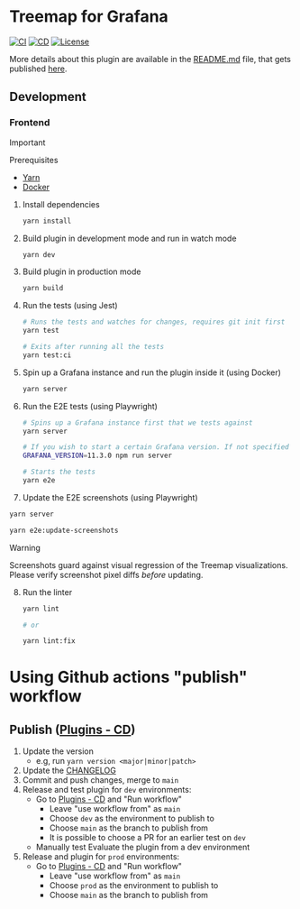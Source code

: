 # Treemap for Grafana

[![CI](https://github.com/grafana/grafana-treemap-panel/actions/workflows/push.yml/badge.svg)](https://github.com/grafana/grafana-treemap-panel/actions/workflows/push.yml)
[![CD](https://github.com/grafana/grafana-treemap-panel/actions/workflows/publish.yml/badge.svg)](https://github.com/grafana/grafana-treemap-panel/actions/workflows/publish.yml)
[![License](https://img.shields.io/github/license/grafana/grafana-treemap-panel)](LICENSE)

<!-- Disabled "query not supported" badges.  -->
<!-- [![Marketplace](https://img.shields.io/badge/dynamic/json?logo=grafana&color=F47A20&label=marketplace&prefix=v&query=%24.items%5B%3F%28%40.slug%20%3D%3D%20%22marcusolsson-treemap-panel%22%29%5D.version&url=https%3A%2F%2Fgrafana.com%2Fapi%2Fplugins)](https://grafana.com/grafana/plugins/marcusolsson-treemap-panel) -->
<!-- [![Downloads](https://img.shields.io/badge/dynamic/json?logo=grafana&color=F47A20&label=downloads&query=%24.items%5B%3F%28%40.slug%20%3D%3D%20%22marcusolsson-treemap-panel%22%29%5D.downloads&url=https%3A%2F%2Fgrafana.com%2Fapi%2Fplugins)](https://grafana.com/grafana/plugins/marcusolsson-treemap-panel) -->

More details about this plugin are available in the [README.md](./src/README.md) file, that gets published [here](https://grafana.com/grafana/plugins/marcusolsson-treemap-panel/?tab=overview).

## Development

### Frontend

> [!IMPORTANT]
> Prerequisites
>
> - [Yarn](https://yarnpkg.com)
> - [Docker](https://www.docker.com)

1. Install dependencies

   ```bash
   yarn install
   ```

2. Build plugin in development mode and run in watch mode

   ```bash
   yarn dev
   ```

3. Build plugin in production mode

   ```bash
   yarn build
   ```

4. Run the tests (using Jest)

   ```bash
   # Runs the tests and watches for changes, requires git init first
   yarn test

   # Exits after running all the tests
   yarn test:ci
   ```

5. Spin up a Grafana instance and run the plugin inside it (using Docker)

   ```bash
   yarn server
   ```

6. Run the E2E tests (using Playwright)

   ```bash
   # Spins up a Grafana instance first that we tests against
   yarn server

   # If you wish to start a certain Grafana version. If not specified will use latest by default
   GRAFANA_VERSION=11.3.0 npm run server

   # Starts the tests
   yarn e2e
   ```

7. Update the E2E screenshots (using Playwright)

```bash
yarn server

yarn e2e:update-screenshots
```

> [!WARNING]
> Screenshots guard against visual regression of the Treemap visualizations.
> Please verify screenshot pixel diffs _before_ updating.

8. Run the linter

   ```bash
   yarn lint

   # or

   yarn lint:fix
   ```

# Using Github actions "publish" workflow

## Publish ([Plugins - CD](https://github.com/grafana/grafana-treemap-panel/actions/workflows/publish.yml))

1. Update the version
   - e.g, run `yarn version <major|minor|patch>`
1. Update the [CHANGELOG](./CHANGELOG.md)
1. Commit and push changes, merge to `main`
1. Release and test plugin for `dev` environments:
   - Go to [Plugins - CD](https://github.com/grafana/grafana-treemap-panel/actions/workflows/publish.yml) and "Run workflow"
     - Leave "use workflow from" as `main`
     - Choose `dev` as the environment to publish to
     - Choose `main` as the branch to publish from
     - It is possible to choose a PR for an earlier test on `dev`
   - Manually test Evaluate the plugin from a dev environment
1. Release and plugin for `prod` environments:
   - Go to [Plugins - CD](https://github.com/grafana/grafana-treemap-panel/actions/workflows/publish.yml) and "Run workflow"
     - Leave "use workflow from" as `main`
     - Choose `prod` as the environment to publish to
     - Choose `main` as the branch to publish from
